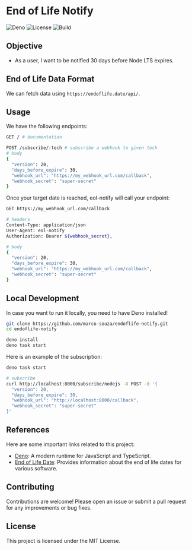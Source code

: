 # End of Life Notify

![Deno](https://img.shields.io/badge/deno-v1.0.0-blue) ![License](https://img.shields.io/badge/license-MIT-green) ![Build](https://img.shields.io/badge/build-passing-brightgreen)

## Objective

- As a user, I want to be notified 30 days before Node LTS expires.

## End of Life Data Format

We can fetch data using `https://endoflife.date/api/`.

## Usage

We have the following endpoints:

```sh
GET / # documentation

POST /subscribe/:tech # subscribe a webhook to given tech
# body
{
  "version": 20,
  "days_before_expire": 30,
  "webhook_url": "https://my_webhook_url.com/callback",
  "webhook_secret": "super-secret"
}
```

Once your target date is reached, eol-notify will call your endpoint:

```sh
GET https://my_webhook_url.com/callback

# headers
Content-Type: application/json
User-Agent: eol-notify
Authorization: Bearer ${webhook_secret},

# body
{
  "version": 20,
  "days_before_expire": 30,
  "webhook_url": "https://my_webhook_url.com/callback",
  "webhook_secret": "super-secret"
}
```

## Local Development

In case you want to run it locally, you need to have Deno installed!

```sh
git clone https://github.com/marco-souza/endoflife-notify.git
cd endoflife-notify

deno install
deno task start
```

Here is an example of the subscription:

```sh
deno task start

# subscribe
curl http://localhost:8000/subscribe/nodejs -X POST -d '{
  "version": 20,
  "days_before_expire": 30,
  "webhook_url": "http://localhost:8000/callback",
  "webhook_secret": "super-secret"
}'
```

## References

Here are some important links related to this project:

- [Deno](https://deno.land/): A modern runtime for JavaScript and TypeScript.
- [End of Life Date](https://endoflife.date/): Provides information about the end of life dates for various software.

## Contributing

Contributions are welcome! Please open an issue or submit a pull request for any improvements or bug fixes.

## License

This project is licensed under the MIT License.

